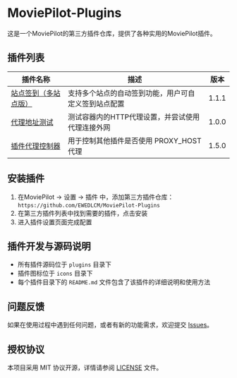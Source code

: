 # MoviePilot-Plugins

这是一个MoviePilot的第三方插件仓库，提供了各种实用的MoviePilot插件。

## 插件列表

| 插件名称 | 描述 | 版本 |
| --- | --- | --- |
| [站点签到（多站点版）](./plugins/dzdsingnin/README.md) | 支持多个站点的自动签到功能，用户可自定义签到站点配置 | 1.1.1 |
| [代理地址测试](./plugins/proxytest/README.md) | 测试容器内的HTTP代理设置，并尝试使用代理连接外网 | 1.0.0 |
| [插件代理控制器](./plugins/proxycontroller/README.md) |用于控制其他插件是否使用 PROXY_HOST 代理 | 1.5.0 |

## 安装插件

1. 在MoviePilot -> 设置 -> 插件 中，添加第三方插件仓库：`https://github.com/EWEDLCM/MoviePilot-Plugins`
2. 在第三方插件列表中找到需要的插件，点击安装
3. 进入插件设置页面完成配置

## 插件开发与源码说明

- 所有插件源码位于 `plugins` 目录下
- 插件图标位于 `icons` 目录下
- 每个插件目录下的 `README.md` 文件包含了该插件的详细说明和使用方法

## 问题反馈

如果在使用过程中遇到任何问题，或者有新的功能需求，欢迎提交 [Issues](https://github.com/EWEDLCM/MoviePilot-Plugins/issues)。

## 授权协议

本项目采用 MIT 协议开源，详情请参阅 [LICENSE](./LICENSE) 文件。 
